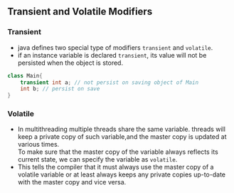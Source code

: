 ## Transient and Volatile Modifiers

### Transient
- java defines two special type of modifiers `transient` and `volatile`.
- if an instance variable is declared `transient`, its value will not be persisted when the object is stored.

```java
class Main{
    transient int a; // not persist on saving object of Main
    int b; // persist on save
}
```

### Volatile
- In multithreading multiple threads share the same variable. threads will keep a private copy of such variable,and the master copy is updated at various times.  
  To make sure that the master copy of the variable always reflects its current state, we can specify the variable as `volatile`.
- This tells the compiler that it must always use the master copy of a volatile variable or at least always keeps any private copies up-to-date with the master copy and vice versa.
